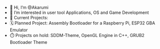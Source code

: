 - 👋 Hi, I’m @Akarumi
- 👀 I’m interested in user tool Applications, OS and Game Development
- 🌱 Current Projects: 
- 🗓️ Planned Project: Assembly Bootloader for a Raspberry Pi, ESP32 GBA Emulator
- ⏱️ Projects on hold: SDDM-Theme, OpenGL Engine in C++, GRUB2 Bootloader Theme


<!---
Akarumi/Akarumi is a ✨ special ✨ repository because its `README.md` (this file) appears on your GitHub profile.
You can click the Preview link to take a look at your changes.
--->
